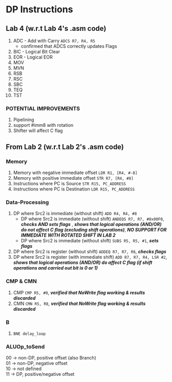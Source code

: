 # DP Instructions #

## Lab 4 (w.r.t Lab 4's .asm code) ##
1. ADC - Add with Carry `ADCS R7, R4, R5`
      - confirmed that ADCS correctly updates Flags
3. BIC - Logical Bit Clear
4. EOR - Logical EOR
5. MOV
6. MVN
7. RSB
8. RSC
9. SBC
10. TEQ
11. TST

### POTENTIAL IMPROVEMENTS ###
1. Pipelining
2. support #imm8 with rotation
3. Shifter will affect C flag

## From Lab 2 (w.r.t Lab 2's .asm code) ##
### Memory
1. Memory with negative immediate offset               `LDR R1, [R4, #-8]`
2. Memory with positive immediate offset                 `STR R7, [R4, #8]`
3. Instructions where PC is Source                              `STR R15, PC_ADDRESS`
4. Instructions where PC is Destination                       `LDR R15, PC_ADDRESS`

### Data-Processing
1. DP where Src2 is immediate (without shift)  `ADD R4, R4, #8`
    - DP where Src2 is immediate (without shift) `ANDEQS R7, R7, #0x00F0`, _**checks AND sets flags**_ , _**shows that logical operations (AND/OR) do not affect C flag (excluding shift operations)**_,  **_NO SUPPORT FOR IMMEDIATE WITH ROTATED SHIFT IN LAB 2_**
    - DP where Src2 is immediate (without shift) `SUBS R5, R5, #1`,  _**sets flags**_
2. DP where Src2 is register (without shift) `ADDEQ R7, R7, R6`, _**checks flags**_
3. DP where Src2 is register (with immediate shift) `ADD R7, R7, R4, LSR #2`, _**shows that logical operations (AND/OR) do affect C flag (if shift operations and carried out bit is 0 or 1)**_

### CMP & CMN
1. CMP `CMP R5, #0`, **_verified that NoWrite flag working & results discarded_**
2. CMN `CMN R5, R8`, **_verified that NoWrite flag working & results discarded_**

### B
1. `BNE delay_loop`

### ALUOp_toSend
00 -> non-DP, positive offset (also Branch)  
01 -> non-DP, negative offset  
10 -> not defined  
11 -> DP, positive/negative offset